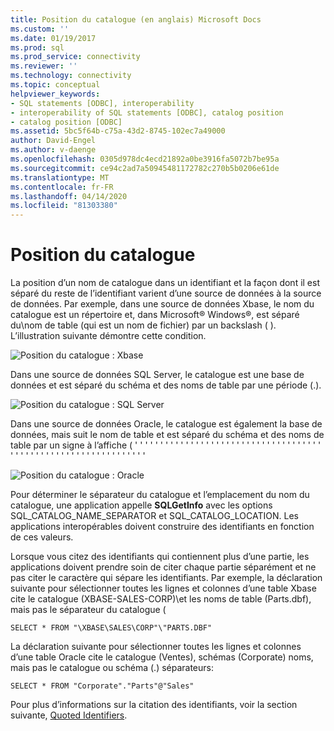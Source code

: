 ```yaml
---
title: Position du catalogue (en anglais) Microsoft Docs
ms.custom: ''
ms.date: 01/19/2017
ms.prod: sql
ms.prod_service: connectivity
ms.reviewer: ''
ms.technology: connectivity
ms.topic: conceptual
helpviewer_keywords:
- SQL statements [ODBC], interoperability
- interoperability of SQL statements [ODBC], catalog position
- catalog position [ODBC]
ms.assetid: 5bc5f64b-c75a-43d2-8745-102ec7a49000
author: David-Engel
ms.author: v-daenge
ms.openlocfilehash: 0305d978dc4ecd21892a0be3916fa5072b7be95a
ms.sourcegitcommit: ce94c2ad7a50945481172782c270b5b0206e61de
ms.translationtype: MT
ms.contentlocale: fr-FR
ms.lasthandoff: 04/14/2020
ms.locfileid: "81303380"
---
```

# <a name="catalog-position"></a>Position du catalogue
La position d’un nom de catalogue dans un identifiant et la façon dont il est séparé du reste de l’identifiant varient d’une source de données à la source de données. Par exemple, dans une source de données Xbase, le nom du catalogue est un répertoire et, dans Microsoft® Windows®, est séparé du\\nom de table (qui est un nom de fichier) par un backslash ( ). L’illustration suivante démontre cette condition.  
  
 ![Position du catalogue : Xbase](../../../odbc/reference/develop-app/media/ch0801.gif "ch0801 ch0801")  
  
 Dans une source de données SQL Server, le catalogue est une base de données et est séparé du schéma et des noms de table par une période (.).  
  
 ![Position du catalogue : SQL Server](../../../odbc/reference/develop-app/media/ch0802.gif "ch0802 ch0802")  
  
 Dans une source de données Oracle, le catalogue est également la base de données, mais suit le nom de table et est séparé du schéma et des noms de table par un signe à l’affiche ( ' ' ' ' ' ' ' ' ' ' ' ' ' ' ' ' ' ' ' ' ' ' ' ' ' ' ' ' ' ' ' ' ' ' ' ' ' ' ' ' ' ' ' ' ' ' ' ' ' ' ' ' ' ' ' ' ' ' ' ' ' ' ' '  
  
 ![Position du catalogue : Oracle](../../../odbc/reference/develop-app/media/ch0803.gif "ch0803 ch0803")  
  
 Pour déterminer le séparateur du catalogue et l’emplacement du nom du catalogue, une application appelle **SQLGetInfo** avec les options SQL_CATALOG_NAME_SEPARATOR et SQL_CATALOG_LOCATION. Les applications interopérables doivent construire des identifiants en fonction de ces valeurs.  
  
 Lorsque vous citez des identifiants qui contiennent plus d’une partie, les applications doivent prendre soin de citer chaque partie séparément et ne pas citer le caractère qui sépare les identifiants. Par exemple, la déclaration suivante pour sélectionner toutes les lignes et colonnes d’une table Xbase cite le catalogue (XBASE-SALES-CORP)\\et les noms de table (Parts.dbf), mais pas le séparateur du catalogue (  
  
```  
SELECT * FROM "\XBASE\SALES\CORP"\"PARTS.DBF"  
```  
  
 La déclaration suivante pour sélectionner toutes les lignes et colonnes d’une table Oracle cite le catalogue (Ventes), schémas (Corporate) noms, mais pas le catalogue ou schéma (.) séparateurs:  
  
```  
SELECT * FROM "Corporate"."Parts"@"Sales"  
```  
  
 Pour plus d’informations sur la citation des identifiants, voir la section suivante, [Quoted Identifiers](../../../odbc/reference/develop-app/quoted-identifiers.md).
